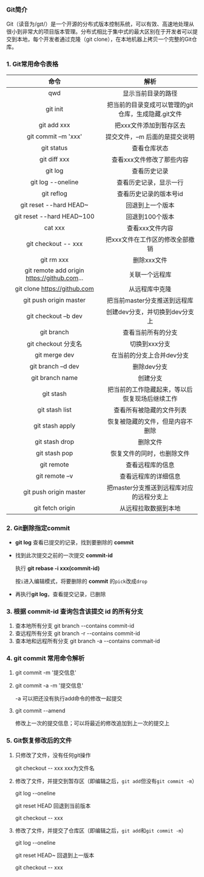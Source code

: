 ### Git简介

Git（读音为/gɪt/）是一个开源的分布式版本控制系统，可以有效、高速地处理从很小到非常大的项目版本管理。分布式相比于集中式的最大区别在于开发者可以提交到本地，每个开发者通过克隆（git clone），在本地机器上拷贝一个完整的Git仓库。

<!--more-->

### 1. Git常用命令表格

|                    命令                     |                        解析                         |
| :-----------------------------------------: | :-------------------------------------------------: |
|                     qwd                     |                 显示当前目录的路径                  |
|                  git init                   | 把当前的目录变成可以管理的git仓库，生成隐藏.git文件 |
|                 git add xxx                 |               把xxx文件添加到暂存区去               |
|             git commit –m 'xxx'             |            提交文件，–m 后面的是提交说明            |
|                 git status                  |                    查看仓库状态                     |
|                git diff xxx                 |              查看xxx文件修改了那些内容              |
|                   git log                   |                    查看历史记录                     |
|              git log --oneline              |               查看历史记录，显示一行                |
|                 git reflog                  |               查看历史记录的版本号id                |
|           git reset --hard HEAD~            |                  回退到上一个版本                   |
|          git reset --hard HEAD~100          |                   回退到100个版本                   |
|                   cat xxx                   |                   查看xxx文件内容                   |
|             git checkout -- xxx             |           把xxx文件在工作区的修改全部撤销           |
|                 git rm xxx                  |                     删除xxx文件                     |
| git remote add origin https://github.com... |                   关联一个远程库                    |
|        git clone https://github.com         |                   从远程库中克隆                    |
|           git push origin master            |            把当前master分支推送到远程库             |
|             git checkout –b dev             |           创建dev分支，并切换到dev分支上            |
|                 git branch                  |                 查看当前所有的分支                  |
|             git checkout 分支名             |                    切换到xxx分支                    |
|                git merge dev                |              在当前的分支上合并dev分支              |
|              git branch –d dev              |                     删除dev分支                     |
|               git branch name               |                      创建分支                       |
|                  git stash                  |   把当前的工作隐藏起来，等以后恢复现场后继续工作    |
|               git stash list                |              查看所有被隐藏的文件列表               |
|               git stash apply               |          恢复被隐藏的文件，但是内容不删除           |
|               git stash drop                |                      删除文件                       |
|                git stash pop                |             恢复文件的同时，也删除文件              |
|                 git remote                  |                  查看远程库的信息                   |
|                git remote –v                |                查看远程库的详细信息                 |
|           git push origin master            |      把master分支推送到远程库对应的远程分支上       |
|              git fetch origin               |                从远程拉取数据到本地                 |

### 2. Git删除指定commit

- **git log**	查看已提交的记录，找到要删除的 **commit**

- 找到此次提交之前的一次提交 **commit-id**

  执行   **git rebase -i xxx(commit-id)**

  按`i`进入编辑模式，将要删除的 **commit** 的`pick`改成`drop`

- 再执行**git log**，查看提交记录，已删除

### 3. 根据 commit-id 查询包含该提交 id 的所有分支

1. 查本地所有分支	git branch --contains commit-id
2. 查远程所有分支    git branch -r --contains commit-id
3. 查本地和远程所有分支    git branch -a --contains commait-id

### 4. git commit 常用命令解析

1. git commit -m '提交信息'

2. git commit -a -m '提交信息'

   -a 可以把还没有执行add命令的修改一起提交

3. git commit --amend

   修改上一次的提交信息；可以将最近的修改追加到上一次的提交上

### 5. Git恢复修改后的文件

1. 只修改了文件，没有任何git操作

   git checkout -- xxx			xxx为文件名

2. 修改了文件，并提交到暂存区（即编辑之后，`git add`但没有`git commit -m`）

   git log --oneline

   git reset HEAD				回退到当前版本

   git checkout -- xxx

3. 修改了文件，并提交了仓库区（即编辑之后，`git add`和`git commit -m`）

   git log --oneline

   git reset HEAD~				回退到上一版本

   git checkout -- xxx